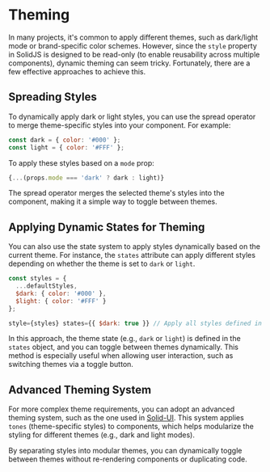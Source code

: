 # Theming

In many projects, it's common to apply different themes, such as dark/light mode or brand-specific color schemes. However, since the `style` property in SolidJS is designed to be read-only (to enable reusability across multiple components), dynamic theming can seem tricky. Fortunately, there are a few effective approaches to achieve this.

## Spreading Styles

To dynamically apply dark or light styles, you can use the spread operator to merge theme-specific styles into your component. For example:

```js
const dark = { color: '#000' };
const light = { color: '#FFF' };
```

To apply these styles based on a `mode` prop:

```jsx
{...(props.mode === 'dark' ? dark : light)}
```

The spread operator merges the selected theme's styles into the component, making it a simple way to toggle between themes.

## Applying Dynamic States for Theming

You can also use the state system to apply styles dynamically based on the current theme. For instance, the `states` attribute can apply different styles depending on whether the theme is set to `dark` or `light`.

```jsx
const styles = {
  ...defaultStyles,
  $dark: { color: '#000' },
  $light: { color: '#FFF' }
};

style={styles} states={{ $dark: true }} // Apply all styles defined in the 'dark' object
```

In this approach, the theme state (e.g., `dark` or `light`) is defined in the `states` object, and you can toggle between themes dynamically. This method is especially useful when allowing user interaction, such as switching themes via a toggle button.

## Advanced Theming System

For more complex theme requirements, you can adopt an advanced theming system, such as the one used in [Solid-UI](https://github.com/rdkcentral/solid-ui). This system applies `tones` (theme-specific styles) to components, which helps modularize the styling for different themes (e.g., dark and light modes).

By separating styles into modular themes, you can dynamically toggle between themes without re-rendering components or duplicating code.
